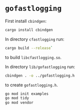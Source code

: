 # `gofastlogging`

First install `cbindgen`:

```bash
cargo install cbindgen
```

In directory `cfastlogging` run:

```bash
cargo build --release`
```

to build `libcfastlogging.so`.

In directory `lib/gofastlogging` run:

```bash
cbindgen . -o ../gofastlogging.h
```

to create `gofastlogging.h`.

```bash
go mod init examples
go mod tidy
go mod vendor
```
